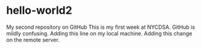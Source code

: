 # hello-world2
My second repository on GitHub
This is my first week at NYCDSA.
GitHub is mildly confusing.
Adding this line on my local machine.
Adding this change on the remote server.
